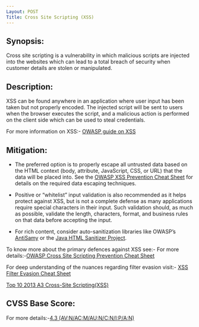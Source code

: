 ```yaml
---
Layout: POST
Title: Cross Site Scripting (XSS)
---
```

Synopsis:
---------------
Cross site scripting is a vulnerability in which malicious scripts are injected into the websites which can lead to a total breach of security when customer details are stolen or manipulated.

Description: 
------------------
XSS can be found anywhere in an application where user input has been taken but not properly encoded. The injected script will be sent to users when the browser executes the script, and a malicious action is performed on the client side which can be used to steal credentials. 

For more information on XSS:-
[OWASP guide on XSS](https://www.owasp.org/index.php/Cross-site_Scripting_(XSS)) 

Mitigation: 
-------------

- The preferred option is to properly escape all untrusted data based on the HTML context (body, attribute, JavaScript, CSS, or URL) that the data will be placed into. See the [OWASP XSS Prevention Cheat Sheet](https://www.owasp.org/index.php/XSS_(Cross_Site_Scripting)_Prevention_Cheat_Sheet) for details on the required data escaping techniques.

- Positive or “whitelist” input validation is also recommended as it helps protect against XSS, but is not a complete defense as many applications require special characters in their input. Such validation should, as much as possible, validate the length, characters, format, and business rules on that data before accepting the input.

- For rich content, consider auto-sanitization libraries like OWASP’s [AntiSamy](https://www.owasp.org/index.php/AntiSamy) or the [Java HTML Sanitizer Project](https://www.owasp.org/index.php/OWASP_Java_HTML_Sanitizer_Project).

To know more about the primary defences against XSS see:- 
For more details:-[OWASP Cross Site Scripting Prevention Cheat Sheet](https://www.owasp.org/index.php/XSS_(Cross_Site_Scripting)_Prevention_Cheat_Sheet) 

For deep understanding of the nuances regarding filter evasion visit:- 
[XSS Filter Evasion Cheat Sheet](https://www.owasp.org/index.php/XSS_Filter_Evasion_Cheat_Sheet) 

[Top 10 2013 A3 Cross-Site Scripting(XSS)](https://www.owasp.org/index.php/Top_10_2013-A3-Cross-Site_Scripting_(XSS)) 

CVSS Base Score:
----------------

For more details:-[4.3 (AV:N/AC:M/AU:N/C:N/I:P/A:N)](http://nvd.nist.gov/cvss.cfm?vector=(AV:N/AC:M/AU:N/C:N/I:P/A:N)&version=2.0) 

